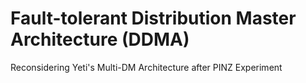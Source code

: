 # Fault-tolerant Distribution Master Architecture (DDMA)
Reconsidering Yeti's Multi-DM Architecture after PINZ Experiment
